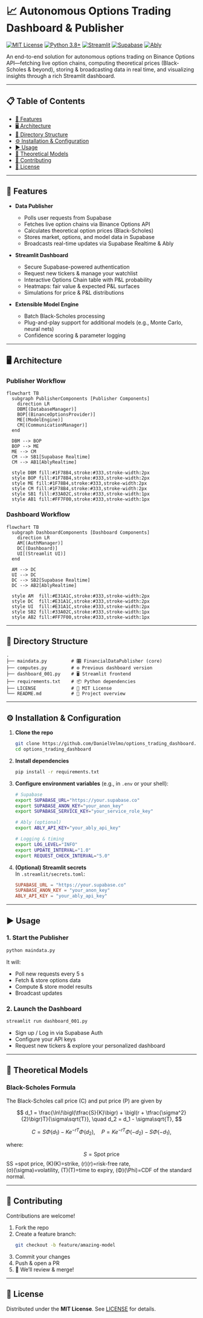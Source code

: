 # 📈 Autonomous Options Trading Dashboard & Publisher

[![MIT License](https://img.shields.io/badge/License-MIT-green.svg)](#license) [![Python 3.8+](https://img.shields.io/badge/Python-3.8%2B-blue.svg)]() [![Streamlit](https://img.shields.io/badge/Streamlit-%3E%3D0.75-blue.svg)]() [![Supabase](https://img.shields.io/badge/Supabase-PostgreSQL-blue.svg)]() [![Ably](https://img.shields.io/badge/Ably-Realtime-blue.svg)]()

An end-to-end solution for autonomous options trading on Binance Options API—fetching live option chains, computing theoretical prices (Black-Scholes & beyond), storing & broadcasting data in real time, and visualizing insights through a rich Streamlit dashboard.

---

## 📋 Table of Contents

- [🚀 Features](#-features)  
- [🖥️ Architecture](#️-architecture)  
- [📂 Directory Structure](#-directory-structure)  
- [⚙️ Installation & Configuration](#️-installation--configuration)  
- [▶️ Usage](#️-usage)  
- [🔬 Theoretical Models](#-theoretical-models)  
- [🤝 Contributing](#-contributing)  
- [📜 License](#-license)  

---

## 🚀 Features

- **Data Publisher**  
  - Polls user requests from Supabase  
  - Fetches live option chains via Binance Options API  
  - Calculates theoretical option prices (Black-Scholes)  
  - Stores market, options, and model data in Supabase  
  - Broadcasts real-time updates via Supabase Realtime & Ably  

- **Streamlit Dashboard**  
  - Secure Supabase-powered authentication  
  - Request new tickers & manage your watchlist  
  - Interactive Options Chain table with P&L probability  
  - Heatmaps: fair value & expected P&L surfaces  
  - Simulations for price & P&L distributions  

- **Extensible Model Engine**  
  - Batch Black-Scholes processing  
  - Plug-and-play support for additional models (e.g., Monte Carlo, neural nets)  
  - Confidence scoring & parameter logging  

---

## 🖥️ Architecture

### Publisher Workflow

```mermaid
flowchart TB
  subgraph PublisherComponents [Publisher Components]
    direction LR
    DBM[(DatabaseManager)]
    BOP[(BinanceOptionsProvider)]
    ME[(ModelEngine)]
    CM[(CommunicationManager)]
  end

  DBM --> BOP
  BOP --> ME
  ME --> CM
  CM --> SB1[Supabase Realtime]
  CM --> AB1[AblyRealtime]

  style DBM fill:#1F78B4,stroke:#333,stroke-width:2px
  style BOP fill:#1F78B4,stroke:#333,stroke-width:2px
  style ME fill:#1F78B4,stroke:#333,stroke-width:2px
  style CM fill:#1F78B4,stroke:#333,stroke-width:2px
  style SB1 fill:#33A02C,stroke:#333,stroke-width:1px
  style AB1 fill:#FF7F00,stroke:#333,stroke-width:1px
```

### Dashboard Workflow

```mermaid
flowchart TB
  subgraph DashboardComponents [Dashboard Components]
    direction LR
    AM[(AuthManager)]
    DC[(Dashboard)]
    UI[(Streamlit UI)]
  end

  AM --> DC
  UI --> DC
  DC --> SB2[Supabase Realtime]
  DC --> AB2[AblyRealtime]

  style AM  fill:#E31A1C,stroke:#333,stroke-width:2px
  style DC  fill:#E31A1C,stroke:#333,stroke-width:2px
  style UI  fill:#E31A1C,stroke:#333,stroke-width:2px
  style SB2 fill:#33A02C,stroke:#333,stroke-width:1px
  style AB2 fill:#FF7F00,stroke:#333,stroke-width:1px
```

---

## 📂 Directory Structure

```
.
├── maindata.py         # 🎛️ FinancialDataPublisher (core)
├── computes.py         # ⚙️ Previous dashboard version 
├── dashboard_001.py    # 🖥️ Streamlit frontend
├── requirements.txt    # 📦 Python dependencies
├── LICENSE             # 📄 MIT License
└── README.md           # 📘 Project overview
```

---

## ⚙️ Installation & Configuration

1. **Clone the repo**  
   ```bash
   git clone https://github.com/DanielVelmo/options_trading_dashboard.git
   cd options_trading_dashboard
   ```

2. **Install dependencies**  
   ```bash
   pip install -r requirements.txt
   ```

3. **Configure environment variables** (e.g., in `.env` or your shell):
   ```bash
   # Supabase
   export SUPABASE_URL="https://your.supabase.co"
   export SUPABASE_ANON_KEY="your_anon_key"
   export SUPABASE_SERVICE_KEY="your_service_role_key"

   # Ably (optional)
   export ABLY_API_KEY="your_ably_api_key"

   # Logging & timing
   export LOG_LEVEL="INFO"
   export UPDATE_INTERVAL="1.0"
   export REQUEST_CHECK_INTERVAL="5.0"
   ```

4. **(Optional) Streamlit secrets**  
   In `.streamlit/secrets.toml`:
   ```toml
   SUPABASE_URL = "https://your.supabase.co"
   SUPABASE_ANON_KEY = "your_anon_key"
   ABLY_API_KEY = "your_ably_api_key"
   ```

---

## ▶️ Usage

### 1. Start the Publisher
```bash
python maindata.py
```
It will:
- Poll new requests every 5 s  
- Fetch & store options data  
- Compute & store model results  
- Broadcast updates

### 2. Launch the Dashboard
```bash
streamlit run dashboard_001.py
```
- Sign up / Log in via Supabase Auth  
- Configure your API keys  
- Request new tickers & explore your personalized dashboard

---

## 🔬 Theoretical Models

### Black-Scholes Formula

The Black-Scholes call price \(C\) and put price \(P\) are given by

$$
d_1 = \frac{\ln\!\bigl(\tfrac{S}{K}\bigr) + \bigl(r + \tfrac{\sigma^2}{2}\bigr)T}{\sigma\sqrt{T}}, 
\quad
d_2 = d_1 - \sigma\sqrt{T},
$$

$$
C = S\Phi(d_1) - K e^{-rT}\Phi(d_2), 
\quad
P = K e^{-rT}\Phi(-d_2) - S\Phi(-d_1),
$$

where:  
$$
S = \text{Spot price}
$$
SS =spot price, \(K\)\(K\)=strike, \(r\)\(r\)=risk-free rate,  
\(σ\)\(\sigma\)=volatility, \(T\)\(T\)=time to expiry, \(Φ\)\(\Phi\)=CDF of the standard normal.

---

## 🤝 Contributing

Contributions are welcome!

1. Fork the repo  
2. Create a feature branch:  
   ```bash
   git checkout -b feature/amazing-model
   ```
3. Commit your changes  
4. Push & open a PR  
5. 🎉 We’ll review & merge!

---

## 📜 License

Distributed under the **MIT License**. See [LICENSE](LICENSE) for details.

